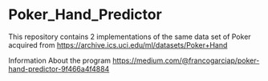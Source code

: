 # Poker_Hand_Predictor
This repository contains 2 implementations of the same data set of Poker acquired from https://archive.ics.uci.edu/ml/datasets/Poker+Hand

Information About the program
https://medium.com/@francogarciap/poker-hand-predictor-9f466a4f4884
